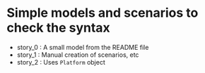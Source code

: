 # Simple models and scenarios to check the syntax

- story_0 : A small model from the README file
- story_1 : Manual creation of scenarios, etc
- story_2 : Uses `Platform` object
